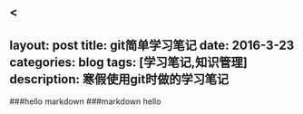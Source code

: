 ﻿
<
---
layout: post
title: git简单学习笔记
date: 2016-3-23
categories: blog
tags: [学习笔记,知识管理]
description: 寒假使用git时做的学习笔记
---
 
###hello
markdown
###markdown hello